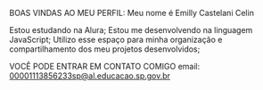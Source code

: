 BOAS VINDAS AO MEU PERFIL:
Meu nome é Emilly Castelani Celin

Estou estudando na Alura;
Estou me desenvolvendo na linguagem JavaScript;
Utilizo esse espaço para minha organização e compartilhamento dos meu projetos desenvolvidos;

VOCÊ PODE ENTRAR EM CONTATO COMIGO
email:
00001113856233sp@al.educacao.sp.gov.br

